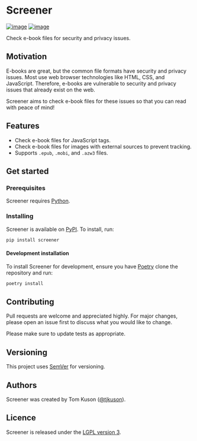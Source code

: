 # Screener

[![image](https://img.shields.io/pypi/v/screener.svg)](https://pypi.python.org/pypi/screener)
[![image](https://img.shields.io/pypi/pyversions/screener.svg)](https://pypi.python.org/pypi/screener)

Check e-book files for security and privacy issues.

## Motivation

E-books are great, but the common file formats have security and privacy issues. Most use web browser technologies like HTML, CSS, and JavaScript. Therefore, e-books are vulnerable to security and privacy issues that already exist on the web.

Screener aims to check e-book files for these issues so that you can read with peace of mind!

## Features

- Check e-book files for JavaScript tags.
- Check e-book files for images with external sources to prevent tracking.
- Supports `.epub`, `.mobi`, and `.azw3` files.

## Get started

### Prerequisites

Screener requires [Python](https://www.python.org/about/gettingstarted/).

### Installing

Screener is available on [PyPI](https://pypi.org/project/screener/). To install, run:

```bash
pip install screener
```

#### Development installation

To install Screener for development, ensure you have [Poetry](https://python-poetry.org/) clone the repository and run:

```bash
poetry install
```

## Contributing

Pull requests are welcome and appreciated highly. For major changes, please open an issue first to discuss what you would like to change.

Please make sure to update tests as appropriate.

## Versioning

This project uses [SemVer](http://semver.org/) for versioning.

## Authors

Screener was created by Tom Kuson ([@tjkuson](https://github.com/tjkuson)).

## Licence

Screener is released under the [LGPL version 3](LICENCE).
